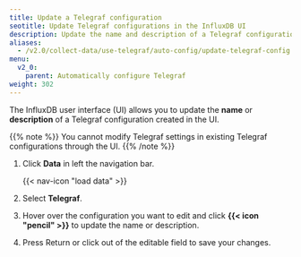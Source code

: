 ```yaml
---
title: Update a Telegraf configuration
seotitle: Update Telegraf configurations in the InfluxDB UI
description: Update the name and description of a Telegraf configuration created in the InfluxDB UI.
aliases:
  - /v2.0/collect-data/use-telegraf/auto-config/update-telegraf-config
menu:
  v2_0:
    parent: Automatically configure Telegraf
weight: 302
---
```


The InfluxDB user interface (UI) allows you to update the **name** or **description**
of a Telegraf configuration created in the UI.

{{% note %}}
You cannot modify Telegraf settings in existing Telegraf configurations through the UI.
{{% /note %}}

1. Click **Data** in left the navigation bar.

    {{< nav-icon "load data" >}}

2. Select **Telegraf**.
3. Hover over the configuration you want to edit and click **{{< icon "pencil" >}}**
   to update the name or description.
4. Press Return or click out of the editable field to save your changes.
